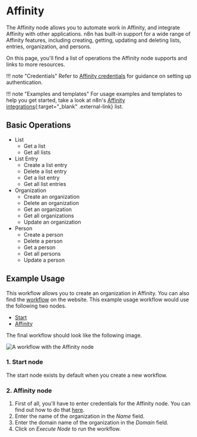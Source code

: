 # Affinity

The Affinity node allows you to automate work in Affinity, and integrate Affinity with other applications. n8n has built-in support for a wide range of Affinity features, including creating, getting, updating and deleting lists, entries, organization, and persons.

On this page, you'll find a list of operations the Affinity node supports and links to more resources.

!!! note "Credentials"
    Refer to [Affinity credentials](https://docs.n8n.io/integrations/builtin/credentials/affinity/) for guidance on setting up authentication.
	
!!! note "Examples and templates"
    For usage examples and templates to help you get started, take a look at n8n's [Affinity integrations](https://n8n.io/integrations/affinity/){:target="_blank" .external-link} list.


## Basic Operations

* List
    * Get a list
    * Get all lists
* List Entry
    * Create a list entry
    * Delete a list entry
    * Get a list entry
    * Get all list entries
* Organization
    * Create an organization
    * Delete an organization
    * Get an organization
    * Get all organizations
    * Update an organization
* Person
    * Create a person
    * Delete a person
    * Get a person
    * Get all persons
    * Update a person


## Example Usage

This workflow allows you to create an organization in Affinity. You can also find the [workflow](https://n8n.io/workflows/476) on the website. This example usage workflow would use the following two nodes.
- [Start](/integrations/builtin/core-nodes/n8n-nodes-base.start/)
- [Affinity]()

The final workflow should look like the following image.

![A workflow with the Affinity node](/_images/integrations/builtin/app-nodes/affinity/workflow.png)

### 1. Start node

The start node exists by default when you create a new workflow.

### 2. Affinity node

1. First of all, you'll have to enter credentials for the Affinity node. You can find out how to do that [here](/integrations/builtin/credentials/affinity/).
2. Enter the name of the organization in the *Name* field.
3. Enter the domain name of the organization in the *Domain* field.
4. Click on *Execute Node* to run the workflow.
